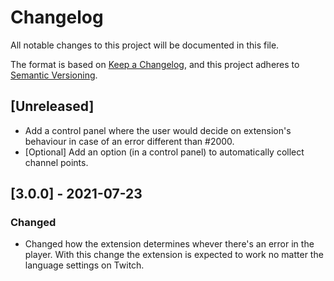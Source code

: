 # Changelog
All notable changes to this project will be documented in this file.

The format is based on [Keep a Changelog](https://keepachangelog.com/en/1.0.0/),
and this project adheres to [Semantic Versioning](https://semver.org/spec/v2.0.0.html).

## [Unreleased]
- Add a control panel where the user would decide on extension's behaviour in case of an error different than #2000.
- [Optional] Add an option (in a control panel) to automatically collect channel points. 

## [3.0.0] - 2021-07-23

### Changed
- Changed how the extension determines whever there's an error in the player. With this change the extension is expected to work no matter the language settings on Twitch.
